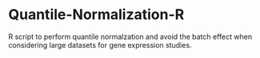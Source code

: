 # Quantile-Normalization-R
R script to perform quantile normalzation and avoid the batch effect when considering large datasets for gene expression studies.
